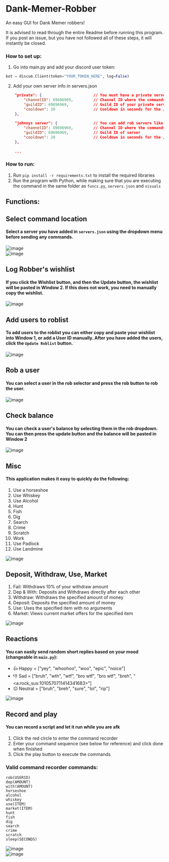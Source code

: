 # Dank-Memer-Robber
An easy GUI for Dank Memer robbers!

It is advised to read through the entire Readme before running this program. If you post an issue, but you have not followed all of these steps, it will instantly be closed.

### How to set up:

1. Go into main.py and add your discord user token:
```py
bot = discum.Client(token="YOUR_TOKEN_HERE", log=False)
```
2. Add your own server info in servers.json
```json
    "private": {                       // You must have a private server. This is where balance checks and non interactive commands get executed
        "channelID": 69696969,         // Channel ID where the commands will be sent
        "guildID": 69696969,           // Guild ID of your private server
        "cooldown": 20                 // Cooldown in seconds for the /rob command
    },
    
    "johnnys server": {                // You can add rob servers like this and name them anything you want
        "channelID": 69696969,         // Channel ID where the commands will be sent
        "guildID": 69696969,           // Guild ID of server 
        "cooldown": 20                 // Cooldown in seconds for the /rob command
    },
    
    ...
```

### How to run:

1. Run `pip install -r requirements.txt` to install the required libraries
2. Run the program with Python, while making sure that you are executing the command in the same folder as `funcs.py`, `servers.json` and `visuals`

## Functions:


## Select command location
#### Select a server you have added in `servers.json` using the dropdown menu before sending any commands. <br>

![image](https://user-images.githubusercontent.com/48888771/224495194-3cebb24d-da98-42ae-964b-cddeb0164cac.png)<br>
![image](https://user-images.githubusercontent.com/48888771/224492962-c37fca33-9898-4e9d-b7e8-4099c0ca6b1c.png)


## Log Robber's wishlist
#### If you click the Wishlist button, and then the Update button, the wishlist will be pasted in Window 2. If this does not work, you need to manually copy the wishlist.  <br>

![image](https://user-images.githubusercontent.com/48888771/224492562-8e2628cd-9f99-421d-9d90-5f6bac464df5.png)

## Add users to roblist
#### To add users to the roblist you can either copy and paste your wishlist into Window 1, or add a User ID manually. After you have added the users, click the `Update Roblist` button.<br>

![image](https://user-images.githubusercontent.com/48888771/224492898-18f99142-977e-40a8-9ec3-40b145731a71.png)


## Rob a user
#### You can select a user in the rob selector and press the rob button to rob the user.

![image](https://user-images.githubusercontent.com/48888771/224495120-d933f02e-2af3-4e5b-8b7f-482343b3dbd9.png)



## Check balance
#### You can check a user's balance by selecting them in the rob dropdown. You can then press the update button and the balance will be pasted in Window 2<br>

![image](https://user-images.githubusercontent.com/48888771/224494964-d4eee448-bbd6-48a1-82d3-9c12bc0a4ce2.png)


## Misc
#### This application makes it easy to quickly do the following:
1. Use a horseshoe
2. Use Whiskey
3. Use Alcohol
4. Hunt
5. Fish
6. Dig
7. Search
8. Crime
9. Scratch
10. Work
11. Use Padlock
12. Use Landmine

![image](https://user-images.githubusercontent.com/48888771/224493189-efb86fa6-9356-4bdf-af1b-18f1a61a41dd.png)


## Deposit, Withdraw, Use, Market
1. Fail: Withdraws 10% of your withdraw amount
2. Dep & With: Deposits and Withdraws directly after each other
3. Withdraw: Withdraws the specified amount of money
4. Deposit: Deposits the specified amount of money
5. Use: Uses the specified item with no arguments
6. Market: Views current market offers for the specified item

![image](https://user-images.githubusercontent.com/48888771/224493849-2b156561-b552-40b1-ad53-4f3b9bd3243b.png)


## Reactions
#### You can easily send random short replies based on your mood (changeable in `main.py`):
- 👍 Happy = ["yey", "whoohoo", "woo", "epic", "noice"]
- 👎 Sad = ["bruh", "wth", "wtf", "bro wtf", "bro wtf", "breh", "<a:rock_sus:1010570711414341683>"]
- 😐 Neutral = ["bruh", "breh", "sure", "lol", "rip"] <br>

![image](https://user-images.githubusercontent.com/48888771/224494160-e635c408-4dea-4d5f-955e-a390cf3cbae3.png)

## Record and play
#### You can record a script and let it run while you are afk
1. Click the red circle to enter the command recorder
2. Enter your command sequence (see below for reference) and click done when finished
3. Click the play button to execute the commands

### Valid command recorder commands:
```
rob(USERID)
dep(AMOUNT)
with(AMOUNT)
horseshoe
alcohol
whiskey
use(ITEM)
market(ITEM)
hunt
fish
dig
search
crime
scratch
sleep(SECONDS)
```


![image](https://user-images.githubusercontent.com/48888771/224494242-2ab4800d-19c8-446c-b857-a4e012096c8e.png)<br>
![image](https://user-images.githubusercontent.com/48888771/224494763-a9b6a0f8-bee0-4ab9-8f2f-0e6d29b28705.png)
